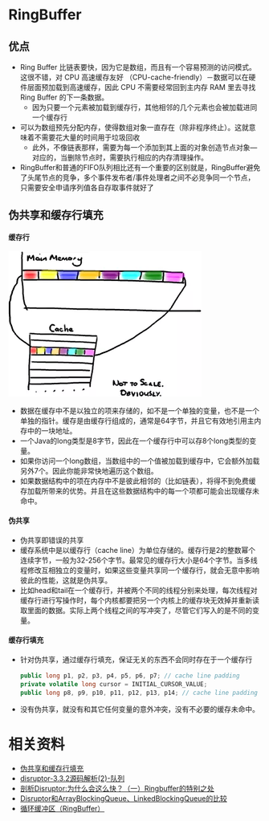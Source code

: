 # RingBuffer

## 优点
 * Ring Buffer 比链表要快，因为它是数组，而且有一个容易预测的访问模式。这很不错，对 CPU 高速缓存友好 （CPU-cache-friendly）－数据可以在硬件层面预加载到高速缓存，因此 CPU 不需要经常回到主内存 RAM 里去寻找 Ring Buffer 的下一条数据。
   * 因为只要一个元素被加载到缓存行，其他相邻的几个元素也会被加载进同一个缓存行
 * 可以为数组预先分配内存，使得数组对象一直存在（除非程序终止）。这就意味着不需要花大量的时间用于垃圾回收
   * 此外，不像链表那样，需要为每一个添加到其上面的对象创造节点对象—对应的，当删除节点时，需要执行相应的内存清理操作。
 * RingBuffer和普通的FIFO队列相比还有一个重要的区别就是，RingBuffer避免了头尾节点的竞争，多个事件发布者/事件处理者之间不必竞争同一个节点，只需要安全申请序列值各自存取事件就好了

## 伪共享和缓存行填充

#### 缓存行
 ![cacheline]
 * 数据在缓存中不是以独立的项来存储的，如不是一个单独的变量，也不是一个单独的指针。缓存是由缓存行组成的，通常是64字节，并且它有效地引用主内存中的一块地址。
 * 一个Java的long类型是8字节，因此在一个缓存行中可以存8个long类型的变量。
 * 如果你访问一个long数组，当数组中的一个值被加载到缓存中，它会额外加载另外7个。因此你能非常快地遍历这个数组。
 * 如果数据结构中的项在内存中不是彼此相邻的（比如链表），将得不到免费缓存加载所带来的优势。并且在这些数据结构中的每一个项都可能会出现缓存未命中。

#### 伪共享
  * 伪共享即错误的共享
  * 缓存系统中是以缓存行（cache line）为单位存储的。缓存行是2的整数幂个连续字节，一般为32-256个字节。最常见的缓存行大小是64个字节。当多线程修改互相独立的变量时，如果这些变量共享同一个缓存行，就会无意中影响彼此的性能，这就是伪共享。
  * 比如head和tail在一个缓存行，并被两个不同的线程分别来处理，每次线程对缓存行进行写操作时，每个内核都要把另一个内核上的缓存块无效掉并重新读取里面的数据。实际上两个线程之间的写冲突了，尽管它们写入的是不同的变量。

#### 缓存行填充
  * 针对伪共享，通过缓存行填充，保证无关的东西不会同时存在于一个缓存行
      ```java
      public long p1, p2, p3, p4, p5, p6, p7; // cache line padding
      private volatile long cursor = INITIAL_CURSOR_VALUE;
      public long p8, p9, p10, p11, p12, p13, p14; // cache line padding
      ```
  * 没有伪共享，就没有和其它任何变量的意外冲突，没有不必要的缓存未命中。

# 相关资料
 * [伪共享和缓存行填充]
 * [disruptor-3.3.2源码解析(2)-队列]
 * [剖析Disruptor:为什么会这么快？（一）Ringbuffer的特别之处]
 * [Disruptor和ArrayBlockingQueue、LinkedBlockingQueue的比较]
 * [循环缓冲区（RingBuffer）]


[cacheline]:img/cacheline.webp
[伪共享和缓存行填充]: https://www.jianshu.com/p/85a8df061dc8
[disruptor-3.3.2源码解析(2)-队列]:https://www.iteye.com/blog/brokendreams-2255707
[剖析Disruptor:为什么会这么快？（一）Ringbuffer的特别之处]: http://www.ifeve.com/dissecting-disruptor-whats-so-special/
[Disruptor和ArrayBlockingQueue、LinkedBlockingQueue的比较]: https://www.iteye.com/blog/lvlianghui-1836155
[循环缓冲区（RingBuffer）]: https://www.jianshu.com/p/8499d9603544?from=timeline&isappinstalled=0